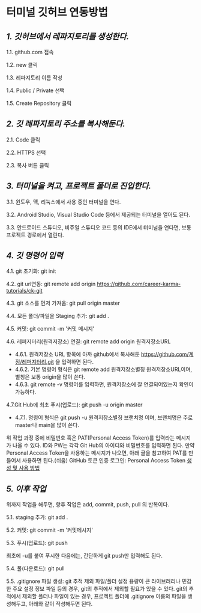 # 터미널 깃허브 연동방법
## _1. 깃허브에서 레파지토리를 생성한다._
1.1. github.com 접속

1.2. new 클릭

1.3. 레파지토리 이름 작성

1.4. Public / Private 선택

1.5. Create Repository 클릭

## _2. 깃 레파지토리 주소를 복사해둔다._
2.1. Code 클릭

2.2. HTTPS 선택

2.3. 복사 버튼 클릭

## _3. 터미널을 켜고, 프로젝트 폴더로 진입한다._
3.1. 윈도우, 맥, 리눅스에서 사용 중인 터미널을 연다.

3.2. Android Studio, Visual Studio Code 등에서 제공되는 터미널을 열어도 된다.

3.3. 안드로이드 스튜디오, 비쥬얼 스튜디오 코드 등의 IDE에서 터미널을 연다면, 보통 프로젝트 경로에서 열린다.

## _4. 깃 명령어 입력_
4.1. git 초기화:  git init 

4.2. git url연동: git remote add origin https://github.com/career-karma-tutorials/ck-git

4.3. git 소스를 먼저 가져옴: git pull origin master
     
4.4. 모든 폴더/파일을 Staging 추가:  git add . 

4.5. 커밋:  git commit -m '커밋 메시지' 

4.6. 레퍼지터리(원격저장소) 연결:  git remote add origin 원격저장소URL 
- 4.6.1. 원격저장소 URL 항목에 아까 github에서 복사해둔 https://github.com/계정/레퍼지터리.git 을 입력하면 된다.
- 4.6.2. 기본 명령어 형식은 git remote add 원격저장소별칭 원격저장소URL이며, 별칭은 보통 origin을 많이 쓴다.
- 4.6.3. git remote -v 명령어를 입력하면, 원격저장소에 잘 연결되어있는지 확인이 가능하다.

4.7.Git Hub에 최초 푸시(업로드):  git push -u origin master
- 4.7.1. 명령어 형식은 git push -u 원격저장소별칭 브랜치명 이며, 브랜치명은 주로 master나 main을 많이 쓴다.

위 작업 과정 중에 비밀번호 혹은 PAT(Personal Access Token)를 입력라는 메시지가 나올 수 있다.
ID와 PW는 각각 Git Hub의 아이디와 비밀번호를 입력하면 된다.
만약 Personal Access Token을 사용하는 메시지가 나오면, 아래 글을 참고하여 PAT를 만들어서 사용하면 된다.(쉬움)
GitHub 토큰 인증 로그인: Personal Access Token [생성 및 사용 방법][gitToken]

## _5. 이후 작업_
위까지 작업을 해두면, 향후 작업은 add, commit, push, pull 의 반복이다.

5.1. staging 추가:  git add .

5.2. 커밋: git commit -m '커밋메시지'

5.3. 푸시(업로드): git push

최초에 -u를 붙여 푸시한 다음에는, 간단하게 git push만 입력해도 된다.

5.4. 풀(다운로드): git pull

5.5. .gitignore 파일 생성: git 추적 제외 파일/폴더 설정
용량이 큰 라이브러리나 민감한 주요 설정 정보 파일 등의 경우, git의 추적에서 제외할 필요가 있을 수 있다.
git의 추적에서 제외할 폴더나 파일이 있는 경우,
프로젝트 폴더에 .gitignore 이름의 파일을 생성해두고, 아래와 같이 작성해두면 된다.

[//]: # (These are reference links used in the body of this note and get stripped out when the markdown processor does its job. There is no need to format nicely because it shouldn't be seen. Thanks SO - http://stackoverflow.com/questions/4823468/store-comments-in-markdown-syntax)
   [gitToken]: <https://curryyou.tistory.com/344>
